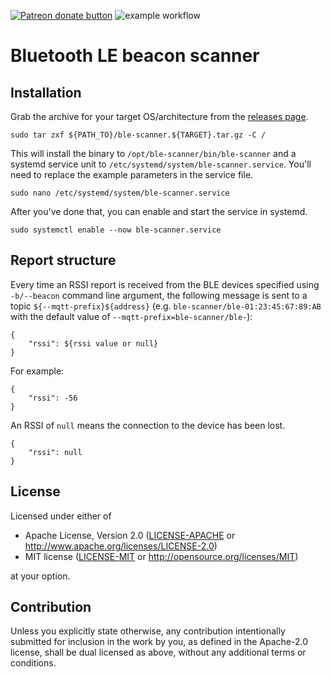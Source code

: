 <span class="badge-patreon"><a href="https://www.patreon.com/smartislav" title="Donate to this project using Patreon"><img src="https://img.shields.io/badge/patreon-donate-yellow.svg" alt="Patreon donate button" /></a></span>
![example workflow](https://github.com/ilya-epifanov/ble-scanner/actions/workflows/build.yml/badge.svg)

# Bluetooth LE beacon scanner

## Installation

Grab the archive for your target OS/architecture from the [releases page](https://github.com/ilya-epifanov/ble-scanner/releases).

    sudo tar zxf ${PATH_TO}/ble-scanner.${TARGET}.tar.gz -C /

This will install the binary to `/opt/ble-scanner/bin/ble-scanner` and a systemd service unit to `/etc/systemd/system/ble-scanner.service`.
You'll need to replace the example parameters in the service file.

    sudo nano /etc/systemd/system/ble-scanner.service

After you've done that, you can enable and start the service in systemd.

    sudo systemctl enable --now ble-scanner.service

## Report structure

Every time an RSSI report is received from the BLE devices specified using `-b/--beacon` command line argument, 
the following message is sent to a topic `${--mqtt-prefix}${address}`
(e.g. `ble-scanner/ble-01:23:45:67:89:AB` with the default value of `--mqtt-prefix=ble-scanner/ble-`):

```
{
    "rssi": ${rssi value or null}
}
```

For example:

```
{
    "rssi": -56
}
```

An RSSI of `null` means the connection to the device has been lost.

```
{
    "rssi": null
}
```

## License

Licensed under either of

 * Apache License, Version 2.0
   ([LICENSE-APACHE](LICENSE-APACHE) or http://www.apache.org/licenses/LICENSE-2.0)
 * MIT license
   ([LICENSE-MIT](LICENSE-MIT) or http://opensource.org/licenses/MIT)

at your option.

## Contribution

Unless you explicitly state otherwise, any contribution intentionally submitted
for inclusion in the work by you, as defined in the Apache-2.0 license, shall be
dual licensed as above, without any additional terms or conditions.
